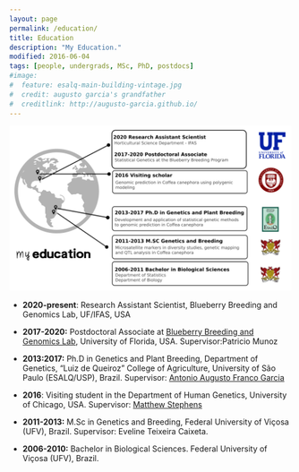 ```yaml
---
layout: page
permalink: /education/
title: Education
description: "My Education."
modified: 2016-06-04
tags: [people, undergrads, MSc, PhD, postdocs]
#image:
#  feature: esalq-main-building-vintage.jpg
#  credit: augusto garcia's grandfather
#  creditlink: http://augusto-garcia.github.io/
---
```


<p align="center">
  <img src="/images/education.png" />
</p>


- **2020-present**:  Research Assistant Scientist, Blueberry Breeding and Genomics Lab, UF/IFAS, USA 

- **2017-2020:** Postdoctoral Associate at [Blueberry Breeding and Genomics Lab](https://www.blueberrybreeding.com/), University of Florida, USA. Supervisor:Patricio Munoz 

- **2013:2017:** Ph.D in Genetics and Plant Breeding, Department of Genetics, “Luiz de Queiroz” College of Agriculture, University of São Paulo (ESALQ/USP), Brazil. Supervisor: [Antonio Augusto Franco Garcia](http://augustogarcia.me/statgen-esalq/about/)

- **2016**: Visiting student in the Department of Human Genetics, University of Chicago, USA. Supervisor: [Matthew Stephens](https://stephenslab.uchicago.edu/index.html)

- **2011-2013:** M.Sc in Genetics and Breeding, Federal University of Viçosa (UFV), Brazil. Supervisor: Eveline Teixeira Caixeta.

- **2006-2010:** Bachelor in Biological Sciences. Federal University of Viçosa (UFV), Brazil.

